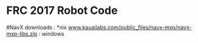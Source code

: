 # FRC 2017 Robot Code
#NavX downloads : \*nix www.kauailabs.com/public_files/navx-mxp/navx-mxp-libs.zip
                : windows 
